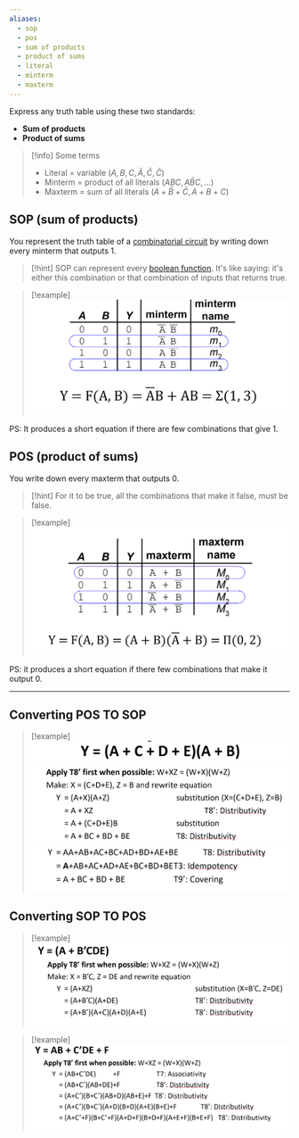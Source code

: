```yaml
---
aliases:
  - sop
  - pos
  - sum of products
  - product of sums
  - literal
  - minterm
  - maxterm
---
```

Express any truth table using these two standards:
- **Sum of products**
- **Product of sums**

> [!info] Some terms
> - Literal = variable ($A, B, C, \bar{A}, \bar{C}, \bar{C}$)
> - Minterm = product of all literals ($ABC, A\bar{B}C, ...$)
> - Maxterm = sum of all literals ($A+\bar{B}+\bar{C}, A+B+C$)


## SOP (sum of products)

You represent the truth table of a [combinatorial circuit](3.%20Combinational%20circuits.md) by writing down every minterm that outputs 1.

> [!hint]
> SOP can represent every [boolean function](5-6.%20Boolean%20Algebra.md).
> It's like saying: it's either this combination or that combination of inputs that returns true.

> [!example]
> ![](../z_images/Pasted%20image%2020241215120628.png)


PS: It produces a short equation if there are few combinations that give 1.

## POS (product of sums)

You write down every maxterm that outputs 0.

> [!hint]
> For it to be true, all the combinations that make it false, must be false.

> [!example]
> ![](../z_images/Pasted%20image%2020241215121810.png)


PS: it produces a short equation if there few combinations that make it output 0.

---

## Converting POS TO SOP

> [!example]
> ![](../z_images/Pasted%20image%2020241217123357.png)![](../z_images/Pasted%20image%2020241217123336.png)![](../z_images/Pasted%20image%2020241217123411.png)


## Converting SOP TO POS

> [!example]
> ![](../z_images/Pasted%20image%2020241217123511.png)

> [!example]
> ![](../z_images/Pasted%20image%2020241217123553.png)
